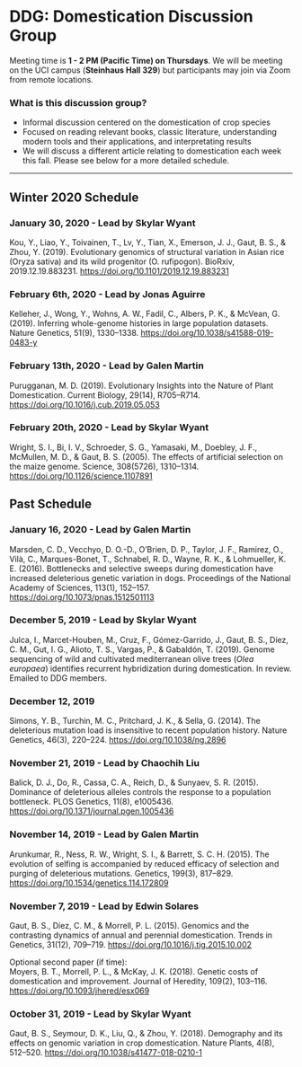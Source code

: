 # DDG: Domestication Discussion Group
Meeting time is **1 - 2 PM (Pacific Time) on Thursdays**. We will be meeting on the UCI campus (**Steinhaus Hall 329**) but participants may join via Zoom from remote locations.

### What is this discussion group?
- Informal discussion centered on the domestication of crop species
- Focused on reading relevant books, classic literature, understanding modern tools and their applications, and interpretating results
- We will discuss a different article relating to domestication each week this fall. Please see below for a more detailed schedule.

---

## Winter 2020 Schedule

### January 30, 2020 - Lead by Skylar Wyant
Kou, Y., Liao, Y., Toivainen, T., Lv, Y., Tian, X., Emerson, J. J., Gaut, B. S., & Zhou, Y. (2019). Evolutionary genomics of structural variation in Asian rice (Oryza sativa) and its wild progenitor (O. rufipogon). BioRxiv, 2019.12.19.883231. https://doi.org/10.1101/2019.12.19.883231

### February 6th, 2020 - Lead by Jonas Aguirre
Kelleher, J., Wong, Y., Wohns, A. W., Fadil, C., Albers, P. K., & McVean, G. (2019). Inferring whole-genome histories in large population datasets. Nature Genetics, 51(9), 1330–1338. https://doi.org/10.1038/s41588-019-0483-y

### February 13th, 2020 - Lead by Galen Martin
Purugganan, M. D. (2019). Evolutionary Insights into the Nature of Plant Domestication. Current Biology, 29(14), R705–R714. https://doi.org/10.1016/j.cub.2019.05.053

### February 20th, 2020 - Lead by Skylar Wyant
Wright, S. I., Bi, I. V., Schroeder, S. G., Yamasaki, M., Doebley, J. F., McMullen, M. D., & Gaut, B. S. (2005). The effects of artificial selection on the maize genome. Science, 308(5726), 1310–1314. https://doi.org/10.1126/science.1107891

## Past Schedule

### January 16, 2020 - Lead by Galen Martin
Marsden, C. D., Vecchyo, D. O.-D., O’Brien, D. P., Taylor, J. F., Ramirez, O., Vilà, C., Marques-Bonet, T., Schnabel, R. D., Wayne, R. K., & Lohmueller, K. E. (2016). Bottlenecks and selective sweeps during domestication have increased deleterious genetic variation in dogs. Proceedings of the National Academy of Sciences, 113(1), 152–157. https://doi.org/10.1073/pnas.1512501113

### December 5, 2019 - Lead by Skylar Wyant
Julca, I., Marcet-Houben, M., Cruz, F., Gómez-Garrido, J., Gaut, B. S., Díez, C. M., Gut, I. G., Alioto, T. S., Vargas, P., & Gabaldón, T. (2019). Genome sequencing of wild and cultivated mediterranean olive trees (*Olea europaea*) identifies recurrent hybridization during domestication. In review. Emailed to DDG members.

### December 12, 2019
Simons, Y. B., Turchin, M. C., Pritchard, J. K., & Sella, G. (2014). The deleterious mutation load is insensitive to recent population history. Nature Genetics, 46(3), 220–224. https://doi.org/10.1038/ng.2896 

### November 21, 2019 - Lead by Chaochih Liu
Balick, D. J., Do, R., Cassa, C. A., Reich, D., & Sunyaev, S. R. (2015). Dominance of deleterious alleles controls the response to a population bottleneck. PLOS Genetics, 11(8), e1005436. https://doi.org/10.1371/journal.pgen.1005436

### November 14, 2019 - Lead by Galen Martin
Arunkumar, R., Ness, R. W., Wright, S. I., & Barrett, S. C. H. (2015). The evolution of selfing is accompanied by reduced efficacy of selection and purging of deleterious mutations. Genetics, 199(3), 817–829. https://doi.org/10.1534/genetics.114.172809

### November 7, 2019 - Lead by Edwin Solares
Gaut, B. S., Díez, C. M., & Morrell, P. L. (2015). Genomics and the contrasting dynamics of annual and perennial domestication. Trends in Genetics, 31(12), 709–719. https://doi.org/10.1016/j.tig.2015.10.002

Optional second paper (if time):  
Moyers, B. T., Morrell, P. L., & McKay, J. K. (2018). Genetic costs of domestication and improvement. Journal of Heredity, 109(2), 103–116. https://doi.org/10.1093/jhered/esx069

### October 31, 2019 - Lead by Skylar Wyant
Gaut, B. S., Seymour, D. K., Liu, Q., & Zhou, Y. (2018). Demography and its effects on genomic variation in crop domestication. Nature Plants, 4(8), 512–520. https://doi.org/10.1038/s41477-018-0210-1  
